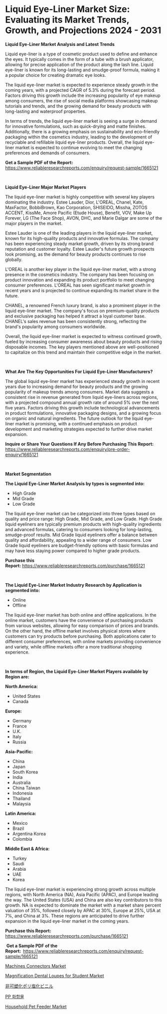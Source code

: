 <p><h1>Liquid Eye-Liner Market Size: Evaluating its Market Trends, Growth, and Projections 2024 - 2031</h1></p><p><strong>Liquid Eye-Liner Market Analysis and Latest Trends</strong></p>
<p><p>Liquid eye-liner is a type of cosmetic product used to define and enhance the eyes. It typically comes in the form of a tube with a brush applicator, allowing for precise application of the product along the lash line. Liquid eye-liner is known for its long-lasting and smudge-proof formula, making it a popular choice for creating dramatic eye looks.</p><p>The liquid eye-liner market is expected to experience steady growth in the coming years, with a projected CAGR of 5.3% during the forecast period. Factors driving this growth include the increasing popularity of eye makeup among consumers, the rise of social media platforms showcasing makeup tutorials and trends, and the growing demand for beauty products with long-lasting and waterproof properties.</p><p>In terms of trends, the liquid eye-liner market is seeing a surge in demand for innovative formulations, such as quick-drying and matte finishes. Additionally, there is a growing emphasis on sustainability and eco-friendly packaging within the cosmetics industry, leading to the development of recyclable and refillable liquid eye-liner products. Overall, the liquid eye-liner market is expected to continue evolving to meet the changing preferences and demands of consumers.</p></p>
<p><strong>Get a Sample PDF of the Report:&nbsp;</strong> <a href="https://www.reliableresearchreports.com/enquiry/request-sample/1665121">https://www.reliableresearchreports.com/enquiry/request-sample/1665121</a></p>
<p>&nbsp;</p>
<p><strong>Liquid Eye-Liner Major Market Players</strong></p>
<p><p>The liquid eye-liner market is highly competitive with several key players dominating the industry. Estee Lauder, Dior, L'OREAL, Chanel, Kate, MaxFactor, BobbiBrown, Kao Corporation, SHISEIDO, Missha, ZOTOS ACCENT, KissMe, Amore Pacific (Etude House), Benefit, VOV, Make Up Forever, LG (The Face Shop), AVON, DHC, and Marie Dalgar are some of the major players in the market.</p><p>Estee Lauder is one of the leading players in the liquid eye-liner market, known for its high-quality products and innovative formulas. The company has been experiencing steady market growth, driven by its strong brand reputation and customer loyalty. Estee Lauder's future growth prospects look promising, as the demand for beauty products continues to rise globally.</p><p>L'OREAL is another key player in the liquid eye-liner market, with a strong presence in the cosmetics industry. The company has been focusing on product innovation and expanding its product portfolio to meet changing consumer preferences. L'OREAL has seen significant market growth in recent years and is projected to continue expanding its market share in the future.</p><p>CHANEL, a renowned French luxury brand, is also a prominent player in the liquid eye-liner market. The company's focus on premium-quality products and exclusive packaging has helped it attract a loyal customer base. CHANEL's sales revenue has been consistently strong, reflecting the brand's popularity among consumers worldwide.</p><p>Overall, the liquid eye-liner market is expected to witness continued growth, fueled by increasing consumer awareness about beauty products and rising disposable incomes. The key players mentioned above are well-positioned to capitalize on this trend and maintain their competitive edge in the market.</p></p>
<p>&nbsp;</p>
<p><strong>What Are The Key Opportunities For Liquid Eye-Liner Manufacturers?</strong></p>
<p><p>The global liquid eye-liner market has experienced steady growth in recent years due to increasing demand for beauty products and the growing popularity of makeup trends among consumers. Market data suggests a consistent rise in revenue generated from liquid eye-liners across regions, with a projected compound annual growth rate of around 5% over the next five years. Factors driving this growth include technological advancements in product formulations, innovative packaging designs, and a growing focus on organic and natural ingredients. The future outlook for the liquid eye-liner market is promising, with a continued emphasis on product development and marketing strategies expected to further drive market expansion.</p></p>
<p><strong>Inquire or Share Your Questions If Any Before Purchasing This Report:</strong> <a href="https://www.reliableresearchreports.com/enquiry/pre-order-enquiry/1665121">https://www.reliableresearchreports.com/enquiry/pre-order-enquiry/1665121</a></p>
<p>&nbsp;</p>
<p><strong>Market Segmentation</strong></p>
<p><strong>The Liquid Eye-Liner Market Analysis by types is segmented into:</strong></p>
<p><ul><li>High Grade</li><li>Mid Grade</li><li>Low Grade</li></ul></p>
<p><p>The liquid eye-liner market can be categorized into three types based on quality and price range: High Grade, Mid Grade, and Low Grade. High Grade liquid eyeliners are typically premium products with high-quality ingredients and advanced formulas, catering to consumers looking for long-lasting, smudge-proof results. Mid Grade liquid eyeliners offer a balance between quality and affordability, appealing to a wider range of consumers. Low Grade liquid eyeliners are budget-friendly options with basic formulas and may have less staying power compared to higher grade products.</p></p>
<p><strong>Purchase this Report:&nbsp;</strong><a href="https://www.reliableresearchreports.com/purchase/1665121">https://www.reliableresearchreports.com/purchase/1665121</a></p>
<p>&nbsp;</p>
<p><strong>The Liquid Eye-Liner Market Industry Research by Application is segmented into:</strong></p>
<p><ul><li>Online</li><li>Offline</li></ul></p>
<p><p>The liquid eye-liner market has both online and offline applications. In the online market, customers have the convenience of purchasing products from various websites, allowing for easy comparison of prices and brands. On the other hand, the offline market involves physical stores where customers can try products before purchasing. Both applications cater to different consumer preferences, with online markets providing convenience and variety, while offline markets offer a more traditional shopping experience.</p></p>
<p>&nbsp;</p>
<p><strong>In terms of Region, the Liquid Eye-Liner Market Players available by Region are:</strong></p>
<p>
    <p> <strong> North America: </strong>
        <ul>
            <li>United States</li>
            <li>Canada</li>
        </ul>
        </p> 
    <p> <strong> Europe: </strong>
        <ul>
            <li>Germany</li>
            <li>France</li>
            <li>U.K.</li>
            <li>Italy</li>
            <li>Russia</li>
        </ul>
        </p> 
    <p> <strong> Asia-Pacific: </strong>
        <ul>
            <li>China</li>
            <li>Japan</li>
            <li>South Korea</li>
            <li>India</li>
            <li>Australia</li>
            <li>China Taiwan</li>
            <li>Indonesia</li>
            <li>Thailand</li>
            <li>Malaysia</li>
        </ul>
        </p> 
    <p> <strong> Latin America: </strong>
        <ul>
            <li>Mexico</li>
            <li>Brazil</li>
            <li>Argentina Korea</li>
            <li>Colombia</li>
        </ul>
        </p> 
    <p> <strong> Middle East & Africa: </strong>
        <ul>
            <li>Turkey</li>
            <li>Saudi</li>
            <li>Arabia</li>
            <li>UAE</li>
            <li>Korea</li>
        </ul>
    </p>
    </p>
<p><p>The liquid eye-liner market is experiencing strong growth across multiple regions, with North America (NA), Asia Pacific (APAC), and Europe leading the way. The United States (USA) and China are also key contributors to this growth. NA is expected to dominate the market with a market share percent valuation of 35%, followed closely by APAC at 30%, Europe at 25%, USA at 7%, and China at 3%. These regions are anticipated to drive further expansion in the liquid eye-liner market in the coming years.</p></p>
<p><strong>Purchase this Report: </strong><a href="https://www.reliableresearchreports.com/purchase/1665121">https://www.reliableresearchreports.com/purchase/1665121</a></p>
<p>&nbsp;<strong>Get a Sample PDF of the Report:&nbsp;&nbsp;</strong><a href="https://www.reliableresearchreports.com/enquiry/request-sample/1665121">https://www.reliableresearchreports.com/enquiry/request-sample/1665121</a></p>
<p><strong></strong></p>
<p><p><a href="https://issuu.com/reportprime-2/docs/machines-connectors-market-size-2030.pptx">Machines Connectors Market</a></p><p><a href="https://issuu.com/reportprime-2/docs/magnification-dental-loupes-for-student-market-siz">Magnification Dental Loupes for Student Market</a></p><p><a href="https://medium.com/@susanjprice2023/%E4%B8%8D%E5%8F%AF%E5%A1%91%E5%8C%96%E3%83%9D%E3%83%AA%E5%A1%A9%E5%8C%96%E3%83%93%E3%83%8B%E3%83%BC%E3%83%AB%E5%B8%82%E5%A0%B4%E3%81%AF-%E5%B8%82%E5%A0%B4%E3%82%B7%E3%82%A7%E3%82%A2-%E3%82%B5%E3%82%A4%E3%82%BA-2031%E5%B9%B4%E3%81%BE%E3%81%A7%E3%81%AE%E4%BA%88%E6%B8%AC%E3%81%AB%E7%84%A6%E7%82%B9%E3%82%92%E5%BD%93%E3%81%A6%E3%81%A6%E3%81%84%E3%81%BE%E3%81%99-6dbc82c9d976">非可塑化ポリ塩化ビニル</a></p><p><a href="https://medium.com/@simeonbode1/pp-%ED%99%94%ED%95%A9%EB%AC%BC-%EC%8B%9C%EC%9E%A5-%EC%A0%90%EC%9C%A0%EC%9C%A8-%EB%B3%80%ED%99%94-%EB%B0%8F-%EC%8B%9C%EC%9E%A5-%EC%84%B1%EC%9E%A5-%EC%B6%94%EC%9D%B4-2024-2031-35c68c4b8a18">PP 화합물</a></p><p><a href="https://github.com/jsmusil/Market-Research-Report-List-2/blob/main/household-pet-feeder-market.md">Household Pet Feeder Market</a></p></p>